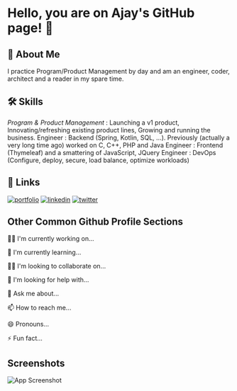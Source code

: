 
# Hello, you are on Ajay's GitHub page! 👋


## 🚀 About Me
I practice Program/Product Management by day and am an engineer, coder, architect and a reader in my spare time.


## 🛠 Skills
*Program & Product Management* :  Launching a v1 product,  Innovating/refreshing existing product lines, Growing and running the business.
Engineer : Backend (Spring, Kotlin, SQL, ...).   Previously (actually a very long time ago) worked on C, C++, PHP and Java
Engineer : Frontend (Thymeleaf) and a smattering of JavaScript, JQuery
Engineer : DevOps  (Configure, deploy, secure, load balance, optimize workloads)



## 🔗 Links
[![portfolio](https://img.shields.io/badge/my_portfolio-000?style=for-the-badge&logo=ko-fi&logoColor=white)](https://www.github.com/ajaycode)
[![linkedin](https://img.shields.io/badge/linkedin-0A66C2?style=for-the-badge&logo=linkedin&logoColor=white)](https://www.linkedin.com/in/ajaygummadi)
[![twitter](https://img.shields.io/badge/twitter-1DA1F2?style=for-the-badge&logo=twitter&logoColor=white)](https://twitter.com/ajay_innovate)


## Other Common Github Profile Sections
👩‍💻 I'm currently working on...

🧠 I'm currently learning...

👯‍♀️ I'm looking to collaborate on...

🤔 I'm looking for help with...

💬 Ask me about...

📫 How to reach me...

😄 Pronouns...

⚡️ Fun fact...


## Screenshots

![App Screenshot](https://via.placeholder.com/468x300?text=App+Screenshot+Here)

